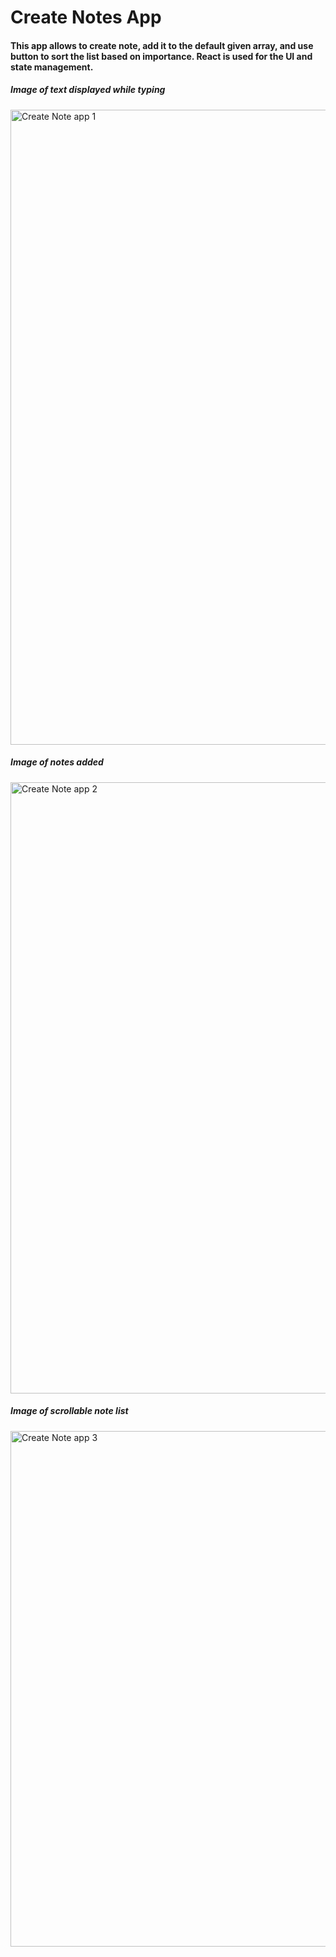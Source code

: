 # Create Notes App

#### This app allows to create note, add it to the default given array, and use button to sort the list based on importance. React is used for the UI and state management.


##### Image of text displayed while typing
<img width="1016" alt="Create Note app 1" src="https://user-images.githubusercontent.com/39858235/74844009-7afd1580-5335-11ea-962a-103473c0e6a9.png">

##### Image of notes added
<img width="978" alt="Create Note app 2" src="https://user-images.githubusercontent.com/39858235/74844015-7d5f6f80-5335-11ea-9a65-229e6df5d6bb.png">

##### Image of scrollable note list
<img width="825" alt="Create Note app 3" src="https://user-images.githubusercontent.com/39858235/74844021-7e909c80-5335-11ea-92d2-0ee29774f439.png">
